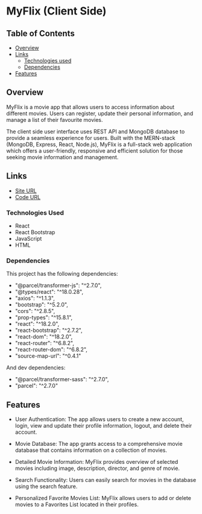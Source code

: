 # MyFlix (Client Side)

## Table of Contents

- [Overview](#overview)
- [Links](#links)
  - [Technologies used](#technologies-used)
  - [Dependencies](#dependencies)
- [Features](#features)


## Overview

MyFlix is a movie app that allows users to access information about different movies. Users can register, update their personal information, and manage a list of their favourite movies.

The client side user interface uses REST API and MongoDB database to provide a seamless experience for users. Built with the MERN-stack (MongoDB, Express, React, Node.js), MyFlix is a full-stack web application which offers a user-friendly, responsive and efficient solution for those seeking movie information and management.


## Links

- [Site URL](https://myflix-cristf1.netlify.app/)
- [Code URL](https://github.com/cristf1/myFlix-client/)


### Technologies Used

- React
- React Bootstrap
- JavaScript
- HTML


### Dependencies

This project has the following dependencies:

  - "@parcel/transformer-js": "^2.7.0",
  - "@types/react": "^18.0.28",
  - "axios": "^1.1.3",
  - "bootstrap": "^5.2.0",
  - "cors": "^2.8.5",
  - "prop-types": "^15.8.1",
  - "react": "^18.2.0",
  - "react-bootstrap": "^2.7.2",
  - "react-dom": "^18.2.0",
  - "react-router": "^6.8.2",
  - "react-router-dom": "^6.8.2",
  - "source-map-url": "^0.4.1"

And dev dependencies:

- "@parcel/transformer-sass": "^2.7.0",
- "parcel": "^2.7.0"


## Features

- User Authentication: The app allows users to create a new account, login, view and update their profile information, logout, and delete their account.

- Movie Database: The app grants access to a comprehensive movie database that contains information on a collection of movies.

- Detailed Movie Information: MyFlix provides overview of selected movies including image, description, director, and genre of movie.  

- Search Functionality: Users can easily search for movies in the database using the search feature.

- Personalized Favorite Movies List: MyFlix allows users to add or delete movies to a Favorites List located in their profiles.
